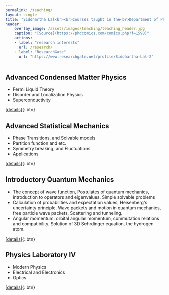 ```yaml
---
permalink: /teaching/
layout: single
title: "Siddhartha Lal<br><br>Courses taught in the<br>Department of Physics,<br>at IISER Kolkata."
header:
    overlay_image: /assets/images/teaching/teaching_header.jpg
    caption: "[Source](https://phdcomics.com/comics.php?f=1598)"
    actions:
    - label: "research interests"
      url: /research/
    - label: "ResearchGate"
      url: "https://www.researchgate.net/profile/Siddhartha-Lal-2"
---
```


## Advanced Condensed Matter Physics 
- Fermi Liquid Theory
- Disorder and Localization Physics
- Superconductivity

[[details]](https://www.iiserkol.ac.in/teaching-plan/course/2022/Autumn/PH5103/){:.btn}

## Advanced Statistical Mechanics 
- Phase Transitions, and Solvable models
- Partition function and etc.
- Symmetry breaking, and Fluctuations
- Applications

[[details]](https://www.iiserkol.ac.in/teaching-plan/course/2022/Spring/PH4202/){:.btn}

## Introductory Quantum Mechanics 
- The concept of wave function, Postulates of quantum mechanics, introduction to operators and eigenvalues. Simple solvable problems
- Calculation of probabilities and expectation values, Heisenberg's uncertainty principle. Wave packets and motion in quantum mechanics, free particle wave packets, Scattering and tunneling.
- Angular momentum: orbital angular momentum, commutation relations and compatibility. Solution of 3D Schrdinger equation, the hydrogen atom.

[[details]](https://www.iiserkol.ac.in/teaching-plan/course/2023/Spring/PH2201/){:.btn}

## Physics Laboratory IV 
- Modern Physics
- Electrical and Electronics
- Optics

[[details]](https://www.iiserkol.ac.in/teaching-plan/course/2023/Spring/PH2203/){:.btn}
